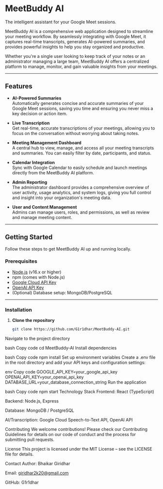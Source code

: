 # MeetBuddy AI

The intelligent assistant for your Google Meet sessions.  

MeetBuddy AI is a comprehensive web application designed to streamline your meeting workflow. By seamlessly integrating with Google Meet, it captures real-time transcripts, generates AI-powered summaries, and provides powerful insights to help you stay organized and productive.  

Whether you're a single user looking to keep track of your notes or an administrator managing a large team, MeetBuddy AI offers a centralized platform to manage, monitor, and gain valuable insights from your meetings.  

---

## Features

- **AI-Powered Summaries**  
  Automatically generates concise and accurate summaries of your Google Meet sessions, saving you time and ensuring you never miss a key decision or action item.

- **Live Transcription**  
  Get real-time, accurate transcriptions of your meetings, allowing you to focus on the conversation without worrying about taking notes.

- **Meeting Management Dashboard**  
  A central hub to view, manage, and access all your meeting transcripts and summaries. You can easily filter by date, participants, and status.

- **Calendar Integration**  
  Sync with Google Calendar to easily schedule and launch meetings directly from the MeetBuddy AI platform.

- **Admin Reporting**  
  The administrator dashboard provides a comprehensive overview of user activity, usage analytics, and system logs, giving you full control and insight into your organization's meeting data.

- **User and Content Management**  
  Admins can manage users, roles, and permissions, as well as review and manage meeting content.

---

## Getting Started

Follow these steps to get MeetBuddy AI up and running locally.

### Prerequisites

- [Node.js](https://nodejs.org/) (v16.x or higher)  
- npm (comes with Node.js)  
- [Google Cloud API Key](https://cloud.google.com/speech-to-text)  
- [OpenAI API Key](https://platform.openai.com/)  
- (Optional) Database setup: MongoDB/PostgreSQL  

---

### Installation

1. **Clone the repository**
   ```bash
   git clone https://github.com/G1r1dhar/MeetBuddy-AI.git
Navigate to the project directory

bash
Copy code
cd MeetBuddy-AI
Install dependencies

bash
Copy code
npm install
Set up environment variables
Create a .env file in the root directory and add your API keys and configuration settings:

env
Copy code
GOOGLE_API_KEY=your_google_api_key
OPENAI_API_KEY=your_openai_api_key
DATABASE_URL=your_database_connection_string
Run the application

bash
Copy code
npm start
Technology Stack
Frontend: React (TypeScript)

Backend: Node.js, Express

Database: MongoDB / PostgreSQL

AI/Transcription: Google Cloud Speech-to-Text API, OpenAI API

Contributing
We welcome contributions!
Please check our Contributing Guidelines for details on our code of conduct and the process for submitting pull requests.

License
This project is licensed under the MIT License – see the LICENSE file for details.

Contact
Author: Bhaikar Giridhar

Email: giridhar2k20@gmail.com

GitHub: G1r1dhar

